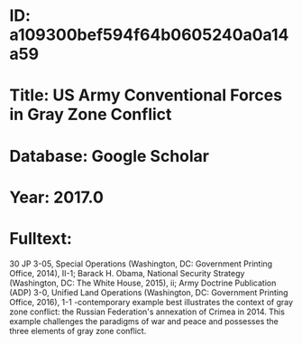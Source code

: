 # ID: a109300bef594f64b0605240a0a14a59
# Title: US Army Conventional Forces in Gray Zone Conflict
# Database: Google Scholar
# Year: 2017.0
# Fulltext:
30 JP 3-05, Special Operations (Washington, DC: Government Printing Office, 2014), II-1; Barack H. Obama, National Security Strategy (Washington, DC: The White House, 2015), ii; Army Doctrine Publication (ADP) 3-0, Unified Land Operations (Washington, DC: Government Printing Office, 2016), 1-1 -contemporary example best illustrates the context of gray zone conflict: the Russian Federation's annexation of Crimea in 2014.
This example challenges the paradigms of war and peace and possesses the three elements of gray zone conflict.